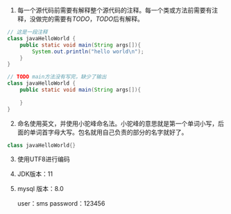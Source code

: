 1. 每一个源代码前需要有解释整个源代码的注释。每一个类或方法前需要有注释，没做完的需要有*TODO*，*TODO*后有解释。
```java
// 这是一段注释
class javaHelloWorld {
    public static void main(String args[]){
        System.out.println("hello world\n");
    }
}

// TODO main方法没有写完，缺少了输出
class javaHelloWorld {
    public static void main(String args[]){
        
    }
}
```

2. 命名使用英文，并使用小驼峰命名法。小驼峰的意思就是第一个单词小写，后面的单词首字母大写。包名就用自己负责的部分的名字就好了。
```java
class javaHelloWorld{}
```

3. 使用UTF8进行编码

4. JDK版本：11

5. mysql 版本：8.0 

   user：sms password：123456
